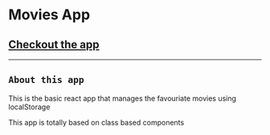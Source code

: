 # Movies App

[Checkout the app](https://react-movies-app-36332.web.app/)
---
---


## `About this app`

This is the basic react app that manages the favouriate movies using localStorage 

This app is totally based on class based components